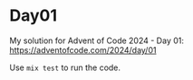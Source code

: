 # Day01

My solution for Advent of Code 2024 - Day 01: https://adventofcode.com/2024/day/01

Use `mix test` to run the code.

